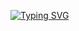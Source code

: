 [![Typing SVG](https://readme-typing-svg.herokuapp.com?font=arial&color=F7C36E&background=EB172100&lines=Auto+Spamer+With+CPU)](https://git.io/typing-svg)
